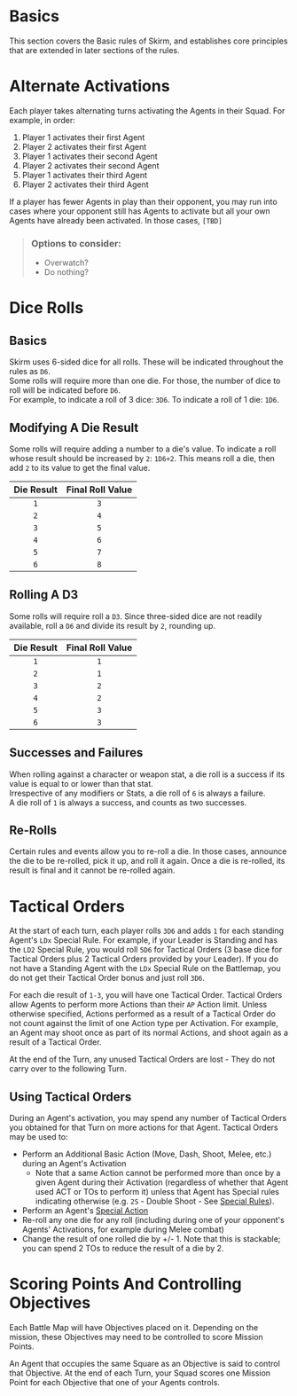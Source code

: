 # Basics

This section covers the Basic rules of Skirm, and establishes core principles that are extended in later sections of the rules.

# Alternate Activations

Each player takes alternating turns activating the Agents in their Squad. For example, in order:
1. Player 1 activates their first Agent
1. Player 2 activates their first Agent
1. Player 1 activates their second Agent
1. Player 2 activates their second Agent
1. Player 1 activates their third Agent
1. Player 2 activates their third Agent

If a player has fewer Agents in play than their opponent, you may run into cases where your opponent still has Agents to activate but all your own Agents have already been activated. In those cases, `[TBD]`

> ### Options to consider:
> * Overwatch?
> * Do nothing?

# Dice Rolls

## Basics

Skirm uses 6-sided dice for all rolls. These will be indicated throughout the rules as `D6`.  
Some rolls will require more than one die. For those, the number of dice to roll will be indicated before `D6`.  
For example, to indicate a roll of 3 dice: `3D6`. To indicate a roll of 1 die: `1D6`.

## Modifying A Die Result

Some rolls will require adding a number to a die's value. To indicate a roll whose result should be increased by `2`: `1D6+2`. This means roll a die, then add `2` to its value to get the final value.

|Die Result|Final Roll Value|
|:----:|:----:|
|`1`|`3`|
|`2`|`4`|
|`3`|`5`|
|`4`|`6`|
|`5`|`7`|
|`6`|`8`|

## Rolling A D3

Some rolls will require roll a `D3`. Since three-sided dice are not readily available, roll a `D6` and divide its result by `2`, rounding up.

|Die Result|Final Roll Value|
|:----:|:----:|
|`1`|`1`|
|`2`|`1`|
|`3`|`2`|
|`4`|`2`|
|`5`|`3`|
|`6`|`3`|

## Successes and Failures

When rolling against a character or weapon stat, a die roll is a success if its value is equal to or lower than that stat.  
Irrespective of any modifiers or Stats, a die roll of `6` is always a failure.  
A die roll of `1` is always a success, and counts as two successes.

## Re-Rolls

Certain rules and events allow you to re-roll a die. In those cases, announce the die to be re-rolled, pick it up, and roll it again. Once a die is re-rolled, its result is final and it cannot be re-rolled again.

# Tactical Orders

At the start of each turn, each player rolls `3D6` and adds `1` for each standing Agent's `LDx` Special Rule. For example, if your Leader is Standing and has the `LD2` Special Rule, you would roll `5D6` for Tactical Orders (3 base dice for Tactical Orders plus 2 Tactical Orders provided by your Leader). If you do not have a Standing Agent with the `LDx` Special Rule on the Battlemap, you do not get their Tactical Order bonus and just roll `3D6`.

For each die result of `1-3`, you will have one Tactical Order. Tactical Orders allow Agents to perform more Actions than their `AP` Action limit. Unless otherwise specified, Actions performed as a result of a Tactical Order do not count against the limit of one Action type per Activation. For example, an Agent may shoot once as part of its normal Actions, and shoot again as a result of a Tactical Order.

At the end of the Turn, any unused Tactical Orders are lost - They do not carry over to the following Turn.

## Using Tactical Orders

During an Agent's activation, you may spend any number of Tactical Orders you obtained for that Turn on more actions for that Agent. Tactical Orders may be used to:
* Perform an Additional Basic Action (Move, Dash, Shoot, Melee, etc.) during an Agent's Activation
    * Note that a same Action cannot be performed more than once by a given Agent during their Activation (regardless of whether that Agent used ACT or TOs to perform it) unless that Agent has Special rules indicating otherwise (e.g. `2S` - Double Shoot - See [Special Rules](../2.Squads/3.SpecialRules.md)).
* Perform an Agent's [Special Action](../2.Squads/1.StatCards.md#special-actions-and-abilities)
* Re-roll any one die for any roll (including during one of your opponent's Agents' Activations, for example during Melee combat)
* Change the result of one rolled die by +/- 1. Note that this is stackable; you can spend 2 TOs to reduce the result of a die by 2.

# Scoring Points And Controlling Objectives

Each Battle Map will have Objectives placed on it. Depending on the mission, these Objectives may need to be controlled to score Mission Points.

An Agent that occupies the same Square as an Objective is said to control that Objective. At the end of each Turn, your Squad scores one Mission Point for each Objective that one of your Agents controls.